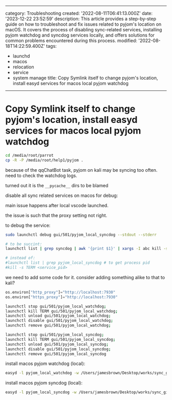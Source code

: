 ------
category: Troubleshooting
created: '2022-08-11T06:41:13.000Z'
date: '2023-12-22 23:52:59'
description: This article provides a step-by-step guide on how to troubleshoot and
  fix issues related to pyjom's location on macOS. It covers the process of disabling
  sync-related services, installing pyjom watchdog and syncdog services locally, and
  offers solutions for common problems encountered during this process.
modified: '2022-08-18T14:22:59.400Z'
tags:
- launchd
- macos
- relocation
- service
- system manage
title: Copy Symlink itself to change pyjom's location, install easyd services for
  macos local pyjom watchdog
------

# Copy Symlink itself to change pyjom's location, install easyd services for macos local pyjom watchdog

```bash
cd /media/root/parrot
cp -R -P /media/root/help1/pyjom .
```

because of the qqChatBot task, pyjom on kali may be syncing too often. need to check the watchdog logs.

turned out it is the `__pycache__` dirs to be blamed

disable all sync related services on macos for debug:

main issue happens after local vscode launched.

the issue is such that the proxy setting not right.

to debug the service:

```bash
sudo launchctl debug gui/501/pyjom_local_syncdog --stdout --stderr
```

```bash
# to be succint:
launchctl list | grep syncdog | awk '{print $1}' | xargs -I abc kill -s TERM abc

# instead of:
#launchctl list | grep pyjom_local_syncdog # to get process pid
#kill -s TERM <service_pid>
```
we need to add some code for it. consider adding something alike to that to kali?

```python
os.environ["http_proxy"]="http://localhost:7930"
os.environ["https_proxy"]="http://localhost:7930"

```

```bash
launchctl stop gui/501/pyjom_local_watchdog;
launchctl kill TERM gui/501/pyjom_local_watchdog;
launchctl unload gui/501/pyjom_local_watchdog;
launchctl disable gui/501/pyjom_local_watchdog;
launchctl remove gui/501/pyjom_local_watchdog;

launchctl stop gui/501/pyjom_local_syncdog;
launchctl kill TERM gui/501/pyjom_local_syncdog;
launchctl unload gui/501/pyjom_local_syncdog;
launchctl disable gui/501/pyjom_local_syncdog;
launchctl remove gui/501/pyjom_local_syncdog

```

install macos pyjom watchdog (local):

```bash
easyd -l pyjom_local_watchdog -w /Users/jamesbrown/Desktop/works/sync_git_repos -- /usr/bin/python3 /Users/jamesbrown/Desktop/works/sync_git_repos/watchdog_macos.py
```

install macos pyjom syncdog (local):

```bash
easyd -l pyjom_local_syncdog -w /Users/jamesbrown/Desktop/works/sync_git_repos -- /usr/bin/python3 /Users/jamesbrown/Desktop/works/sync_git_repos/syncdog_macos.py
```
